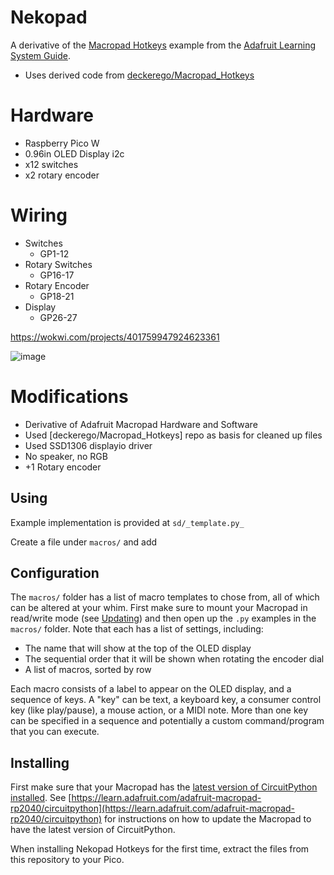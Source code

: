 # Nekopad

A derivative of the
[Macropad Hotkeys](https://github.com/adafruit/Adafruit_Learning_System_Guides/blob/main/LICENSE)
example from the
[Adafruit Learning System Guide](https://learn.adafruit.com/macropad-hotkeys/project-code).

* Uses derived code from [deckerego/Macropad_Hotkeys](https://github.com/deckerego/Macropad_Hotkeys)

# Hardware
* Raspberry Pico W
* 0.96in OLED Display i2c
* x12 switches
* x2 rotary encoder

# Wiring
* Switches
  * GP1-12
* Rotary Switches
  * GP16-17
* Rotary Encoder
  * GP18-21
* Display
  * GP26-27
 
 https://wokwi.com/projects/401759947924623361
 
 ![image](https://github.com/kevmonzon/nekopad/assets/2438714/b195bd1c-b673-4cc6-b0c5-9fda3894d7e8)


# Modifications
* Derivative of Adafruit Macropad Hardware and Software
* Used [deckerego/Macropad_Hotkeys] repo as basis for cleaned up files
* Used SSD1306 displayio driver
* No speaker, no RGB
* +1 Rotary encoder

## Using

Example implementation is provided at `sd/_template.py_`

Create a file under `macros/` and add 


## Configuration

The `macros/` folder has a list of macro templates to chose from, all of which
can be altered at your whim. First make sure to mount your Macropad in read/write
mode (see [Updating](#updating)) and then open up the `.py` examples in the
`macros/` folder. Note that each has a list of settings, including:

- The name that will show at the top of the OLED display
- The sequential order that it will be shown when rotating the encoder dial
- A list of macros, sorted by row

Each macro consists of a label to appear on the OLED display,
and a sequence of keys. A "key" can be text, a keyboard key, a consumer control
key (like play/pause), a mouse action, or a MIDI note. More than one key can
be specified in a sequence and potentially a custom command/program that you can execute.


## Installing

First make sure that your Macropad has the
[latest version of CircuitPython installed](https://circuitpython.org/board/adafruit_macropad_rp2040/).
See [https://learn.adafruit.com/adafruit-macropad-rp2040/circuitpython](https://learn.adafruit.com/adafruit-macropad-rp2040/circuitpython)
for instructions on how to update the Macropad to have the latest version of
CircuitPython.

When installing Nekopad Hotkeys for the first time, extract the files from this repository to your Pico.


